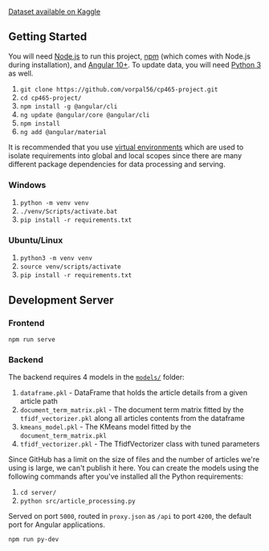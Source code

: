 [Dataset available on Kaggle](https://www.kaggle.com/snapcrack/all-the-news)

## Getting Started
You will need [Node.js](https://nodejs.org/en/) to run this project, [npm](https://www.npmjs.com/) (which comes with Node.js during installation), and [Angular 10+](https://angular.io/). To update data, you will need [Python 3](https://docs.python.org/3/) as well.
1. `git clone https://github.com/vorpal56/cp465-project.git`
2. `cd cp465-project/`
3. `npm install -g @angular/cli`
4. `ng update @angular/core @angular/cli`
5. `npm install`
6. `ng add @angular/material`

It is recommended that you use [virtual environments](https://docs.python.org/3/tutorial/venv.html) which are used to isolate requirements into global and local scopes since there are many different package dependencies for data processing and serving.
### Windows
1. `python -m venv venv`
2. `./venv/Scripts/activate.bat`
3. `pip install -r requirements.txt`

### Ubuntu/Linux
1. `python3 -m venv venv`
2. `source venv/scripts/activate`
3. `pip install -r requirements.txt`

## Development Server
### Frontend
```
npm run serve
```
### Backend
The backend requires 4 models in the [`models/`](models/) folder: 
1. `dataframe.pkl` - DataFrame that holds the article details from a given article path
2. `document_term_matrix.pkl` - The document term matrix fitted by the `tfidf_vectorizer.pkl` along all articles contents from the dataframe
3. `kmeans_model.pkl` - The KMeans model fitted by the `document_term_matrix.pkl`
4. `tfidf_vectorizer.pkl` - The TfidfVectorizer class with tuned parameters

Since GitHub has a limit on the size of files and the number of articles we're using is large, we can't publish it here. You can create the models using the following commands after you've installed all the Python requirements:
1. `cd server/` 
2. `python src/article_processing.py`

Served on port `5000`, routed in `proxy.json` as `/api` to port `4200`, the default port for Angular applications. 
```
npm run py-dev
```
